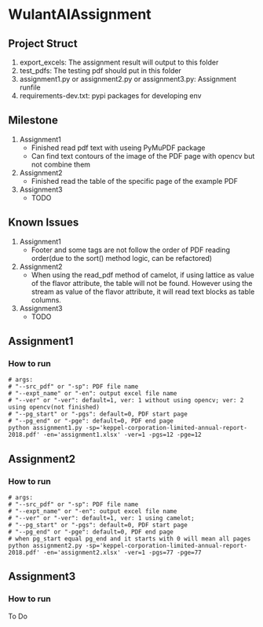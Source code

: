# WulantAIAssignment
## Project Struct
1. export_excels: The assignment result will output to this folder
2. test_pdfs: The testing pdf should put in this folder
3. assignment1.py or assignment2.py or assignment3.py: Assignment runfile
4. requirements-dev.txt: pypi packages for developing env
## Milestone
1. Assignment1 
    - Finished read pdf text with useing PyMuPDF package
    - Can find text contours of the image of the PDF page with opencv but not combine them
2. Assignment2 
    - Finished read the table of the specific page of the example PDF
3. Assignment3 
    - TODO

## Known Issues
1. Assignment1
    - Footer and some tags are not follow the order of PDF reading order(due to the sort() method logic, can be refactored)
2. Assignment2
    - When using the read_pdf method of camelot, if using lattice as value of the flavor attribute, the table will not be found. However using the stream as value of the flavor attribute, it will read text blocks as table columns.
3. Assignment3
    - TODO
## Assignment1
### How to run
```
# args:
# "--src_pdf" or "-sp": PDF file name
# "--expt_name" or "-en": output excel file name
# "--ver" or "-ver": default=1, ver: 1 without using opencv; ver: 2 using opencv(not finished)
# "--pg_start" or "-pgs": default=0, PDF start page
# "--pg_end" or "-pge": default=0, PDF end page
python assignment1.py -sp='keppel-corporation-limited-annual-report-2018.pdf' -en='assignment1.xlsx' -ver=1 -pgs=12 -pge=12
```
## Assignment2
### How to run

```
# args:
# "--src_pdf" or "-sp": PDF file name
# "--expt_name" or "-en": output excel file name
# "--ver" or "-ver": default=1, ver: 1 using camelot;
# "--pg_start" or "-pgs": default=0, PDF start page
# "--pg_end" or "-pge": default=0, PDF end page
# when pg_start equal pg_end and it starts with 0 will mean all pages
python assignment2.py -sp='keppel-corporation-limited-annual-report-2018.pdf' -en='assignment2.xlsx' -ver=1 -pgs=77 -pge=77
```
## Assignment3
### How to run

To Do